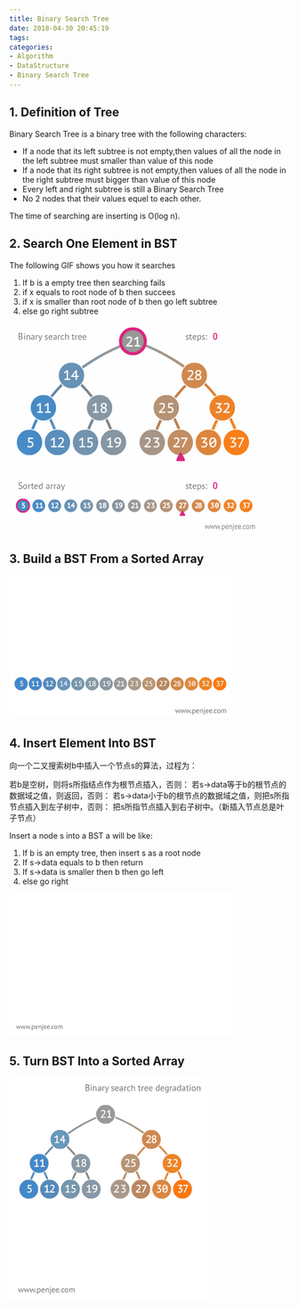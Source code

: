 ```yaml
---
title: Binary Search Tree
date: 2018-04-30 20:45:19
tags:
categories:
- Algorithm
- DataStructure
- Binary Search Tree
---
```

## 1. Definition of Tree
Binary Search Tree is a binary tree with the following characters:

- If a node that its left subtree is not empty,then values of all the node in the left subtree must smaller than value of this node
- If a node that its right subtree is not empty,then values of all the node in the right subtree must bigger than value of this node
- Every left and right subtree is still a Binary Search Tree 
- No 2 nodes that their values equel to each other.

The time of searching are inserting is O(log n).

## 2. Search One Element in BST
The following GIF shows you how it searches

1. If b is a empty tree then searching fails
2. if x equals to root node of b then succees
3. if x is smaller than root node of b then go left subtree
4. else go right subtree 

![](Algorithm-DataStructure-BinarySearchTree/1.gif) 

## 3. Build a BST From a Sorted Array
![](Algorithm-DataStructure-BinarySearchTree/2.gif)

## 4. Insert Element Into BST
向一个二叉搜索树b中插入一个节点s的算法，过程为：

若b是空树，则将s所指结点作为根节点插入，否则：
若s->data等于b的根节点的数据域之值，则返回，否则：
若s->data小于b的根节点的数据域之值，则把s所指节点插入到左子树中，否则：
把s所指节点插入到右子树中。（新插入节点总是叶子节点）

Insert a node s into a BST a will be like:

1. If b is an empty tree, then insert s as a root node
2. If s->data equals to b then return
3. If s->data is smaller then b then go left
4. else go right

![](Algorithm-DataStructure-BinarySearchTree/3.gif) 

## 5. Turn BST Into a Sorted Array
![](Algorithm-DataStructure-BinarySearchTree/4.gif)
